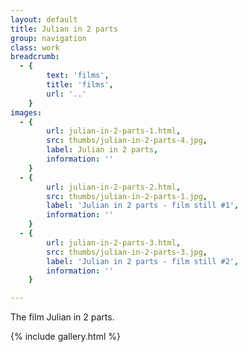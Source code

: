 ```yaml
---
layout: default
title: Julian in 2 parts
group: navigation
class: work
breadcrumb:
  - {
  		text: 'films',
  		title: 'films',
  		url: '..'
	}
images:
  - {
		url: julian-in-2-parts-1.html, 
		src: thumbs/julian-in-2-parts-4.jpg,
		label: Julian in 2 parts,
		information: ''
	}
  - {
		url: julian-in-2-parts-2.html, 
		src: thumbs/julian-in-2-parts-1.jpg,
		label: 'Julian in 2 parts - film still #1',
		information: ''
	}
  - {
		url: julian-in-2-parts-3.html, 
		src: thumbs/julian-in-2-parts-3.jpg,
		label: 'Julian in 2 parts - film still #2',
		information: ''
	}

---
```


The film Julian in 2 parts.

{% include gallery.html %}
